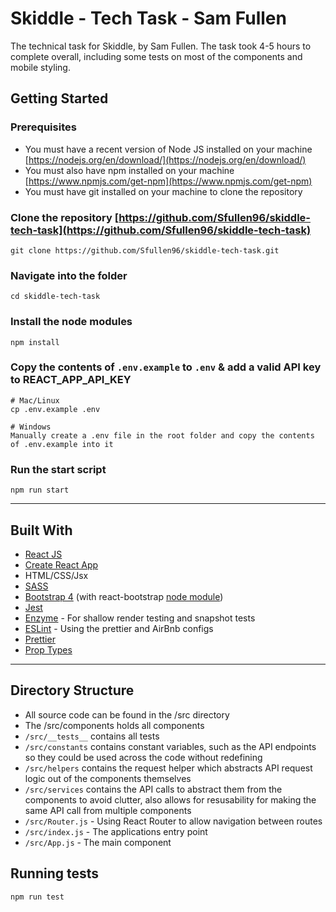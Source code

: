 # Skiddle - Tech Task - Sam Fullen
The technical task for Skiddle, by Sam Fullen. The task took 4-5 hours to complete overall, including some tests on most of the components and mobile styling.

## Getting Started
### Prerequisites
- You must have a recent version of Node JS installed on your machine [https://nodejs.org/en/download/](https://nodejs.org/en/download/)
- You must also have npm installed on your machine [https://www.npmjs.com/get-npm](https://www.npmjs.com/get-npm)
- You must have git installed on your machine to clone the repository
### Clone the repository [https://github.com/Sfullen96/skiddle-tech-task](https://github.com/Sfullen96/skiddle-tech-task)
`git clone https://github.com/Sfullen96/skiddle-tech-task.git`
### Navigate into the folder
```
cd skiddle-tech-task
```
### Install the node modules
```
npm install
```
### Copy the contents of `.env.example` to `.env` & add a valid API key to REACT_APP_API_KEY
```
# Mac/Linux
cp .env.example .env

# Windows
Manually create a .env file in the root folder and copy the contents of .env.example into it
```
### Run the start script
```
npm run start
```
---
## Built With
- [React JS](https://reactjs.org/)
- [Create React App](https://github.com/facebook/create-react-app)
- HTML/CSS/Jsx
- [SASS](https://sass-lang.com/)
- [Bootstrap 4](https://getbootstrap.com/docs/4.0/getting-started/introduction/) (with react-bootstrap [node module](https://react-bootstrap.netlify.com/))
- [Jest](https://jestjs.io/)
- [Enzyme](https://github.com/airbnb/enzyme) - For shallow render testing and snapshot tests
- [ESLint](https://eslint.org/) - Using the prettier and AirBnb configs
- [Prettier](https://prettier.io/)
- [Prop Types](https://www.npmjs.com/package/prop-types)
---
## Directory Structure
- All source code can be found in the /src directory
- The /src/components holds all components
- `/src/__tests__` contains all tests
- `/src/constants` contains constant variables, such as the API endpoints so they could be used across the code without redefining
- `/src/helpers` contains the request helper which abstracts API request logic out of the components themselves
- `/src/services` contains the API calls to abstract them from the components to avoid clutter, also allows for resusability for making the same API call from multiple components
- `/src/Router.js` - Using React Router to allow navigation between routes
- `/src/index.js` - The applications entry point
- `/src/App.js` - The main component

## Running tests
`npm run test`
